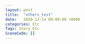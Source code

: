 ```yaml
---
layout: post
title:  "others_test"
date:   2020-12-14 00:00:00 +0000
categories: Etc
Tags: Story Etc
SceneCode: []
---
```

